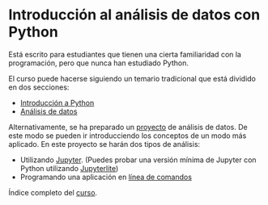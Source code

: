 # Introducción al análisis de datos con Python

Está escrito para estudiantes que tienen una cierta familiaridad con la programación, pero que nunca han estudiado Python.

El curso puede hacerse siguiendo un temario tradicional que está dividido en dos secciones:

- [Introducción a Python](python/introduccion_a_python.ipynb)
- [Análisis de datos](analisis/)

Alternativamente, se ha preparado un [proyecto](covid/) de análisis de datos. De este modo se pueden ir introducciendo los conceptos de un modo más aplicado. En este proyecto se harán dos tipos de análisis:

- Utilizando [Jupyter](covid/con_jupyter/). (Puedes probar una versión mínima de Jupyter con Python utilizando [Jupyterlite](https://jupyterlite.readthedocs.io))
- Programando una aplicación en [línea de comandos](covid/programa/)

Índice completo del [curso](python_para_analysis_de_datos.md).
